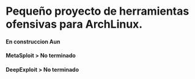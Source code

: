 <h1>Pequeño proyecto de herramientas ofensivas para ArchLinux.</h1>
<h4>En construccion Aun</h4>



<h4>MetaSploit > No terminado </h4>
<h4>DeepExploit > No terminado </h4>
